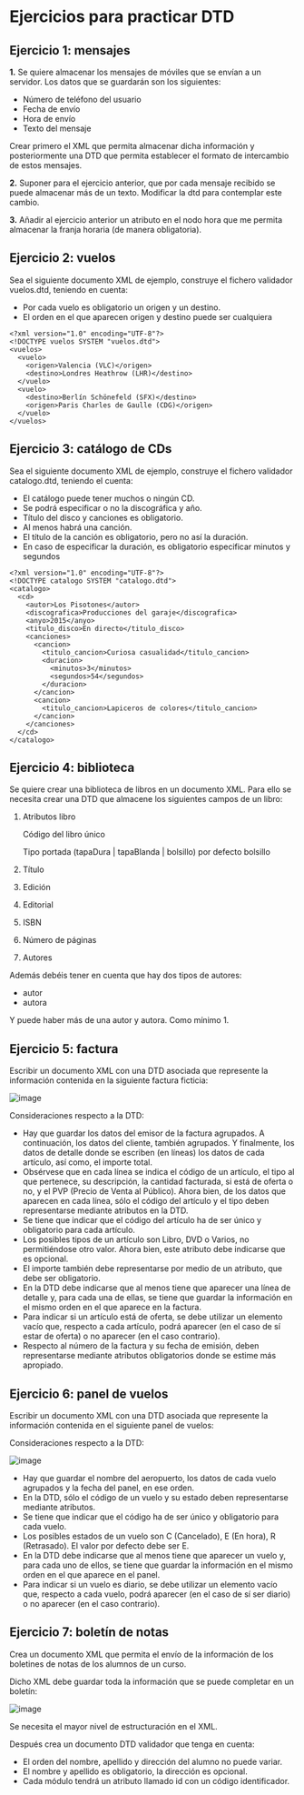 # Ejercicios para practicar DTD

## Ejercicio 1: mensajes

**1.** Se quiere almacenar los mensajes de móviles que se envían a un servidor. Los datos que se guardarán son los siguientes:

- Número de teléfono del usuario
- Fecha de envío
- Hora de envío
- Texto del mensaje

Crear primero el XML que permita almacenar dicha información y posteriormente una DTD que permita establecer el formato de intercambio de estos mensajes.

**2.** Suponer para el ejercicio anterior, que por cada mensaje recibido se puede almacenar más de un texto. Modificar la dtd para contemplar este cambio.

**3.** Añadir al ejercicio anterior un atributo en el nodo hora que me permita almacenar la franja horaria (de manera obligatoria).

## Ejercicio 2: vuelos

Sea el siguiente documento XML de ejemplo, construye el fichero validador vuelos.dtd, teniendo en cuenta:

- Por cada vuelo es obligatorio un origen y un destino.
- El orden en el que aparecen origen y destino puede ser cualquiera

```
<?xml version="1.0" encoding="UTF-8"?>
<!DOCTYPE vuelos SYSTEM "vuelos.dtd">
<vuelos>
  <vuelo>
    <origen>Valencia (VLC)</origen>
    <destino>Londres Heathrow (LHR)</destino>
  </vuelo>
  <vuelo>
    <destino>Berlín Schönefeld (SFX)</destino>
    <origen>Paris Charles de Gaulle (CDG)</origen>
  </vuelo>
</vuelos>
```

## Ejercicio 3: catálogo de CDs

Sea el siguiente documento XML de ejemplo, construye el fichero validador catalogo.dtd, teniendo el cuenta:

- El catálogo puede tener muchos o ningún CD.
- Se podrá especificar o no la discográfica y año.
- Título del disco y canciones es obligatorio.
- Al menos habrá una canción.
- El título de la canción es obligatorio, pero no así la duración.
- En caso de especificar la duración, es obligatorio especificar minutos y segundos

```
<?xml version="1.0" encoding="UTF-8"?>
<!DOCTYPE catalogo SYSTEM "catalogo.dtd">
<catalogo>
  <cd>
    <autor>Los Pisotones</autor>
    <discografica>Producciones del garaje</discografica>
    <anyo>2015</anyo>
    <titulo_disco>En directo</titulo_disco>
    <canciones>
      <cancion>
        <titulo_cancion>Curiosa casualidad</titulo_cancion>
        <duracion>
          <minutos>3</minutos>
          <segundos>54</segundos>
        </duracion>
      </cancion>
      <cancion>
        <titulo_cancion>Lapiceros de colores</titulo_cancion>
      </cancion>
    </canciones>
  </cd>
</catalogo>
```


## Ejercicio 4: biblioteca

Se quiere crear una biblioteca de libros en un documento XML. Para ello se necesita crear una DTD que almacene los siguientes campos de un libro:

1)	Atributos libro
   
    Código del libro único
  	
    Tipo portada	 (tapaDura | tapaBlanda | bolsillo) por defecto bolsillo
3)	Título
4)	Edición
5)	Editorial
6)	ISBN
7)	Número de páginas
8)	Autores

Además debéis tener en cuenta que hay dos tipos de autores:

- autor
- autora
  
Y puede haber más de una autor y autora. Como mínimo 1.

## Ejercicio 5: factura

Escribir un documento XML con una DTD asociada que represente la información contenida en la siguiente factura ficticia:

![image](https://github.com/profeMelola/LM-03-2023-24/assets/91023374/58455efd-ce3c-4854-8504-976e5d2d9dee)

Consideraciones respecto a la DTD:

- Hay que guardar los datos del emisor de la factura agrupados. A continuación, los datos del cliente, también agrupados. Y finalmente, los datos de detalle donde se escriben (en líneas) los datos de cada artículo, así como, el importe total.
- Obsérvese que en cada línea se indica el código de un artículo, el tipo al que pertenece, su descripción, la cantidad facturada, si está de oferta o no, y el PVP (Precio de Venta al Público). Ahora bien, de los datos que aparecen en cada línea, sólo el código del artículo y el tipo deben representarse mediante atributos en la DTD.
- Se tiene que indicar que el código del artículo ha de ser único y obligatorio para cada artículo.
- Los posibles tipos de un artículo son Libro, DVD o Varios, no permitiéndose otro valor. Ahora bien, este atributo debe indicarse que es opcional.
- El importe también debe representarse por medio de un atributo, que debe ser obligatorio.
- En la DTD debe indicarse que al menos tiene que aparecer una línea de detalle y, para cada una de ellas, se tiene que guardar la información en el mismo orden en el que aparece en la factura.
- Para indicar si un artículo está de oferta, se debe utilizar un elemento vacío que, respecto a cada artículo, podrá aparecer (en el caso de sí estar de oferta) o no aparecer (en el caso contrario).
- Respecto al número de la factura y su fecha de emisión, deben representarse mediante atributos obligatorios donde se estime más apropiado.

## Ejercicio 6: panel de vuelos

Escribir un documento XML con una DTD asociada que represente la información contenida en el siguiente panel de vuelos:

Consideraciones respecto a la DTD:

![image](https://github.com/profeMelola/LM-03-2023-24/assets/91023374/a8d5a8bd-382b-4c7b-a243-b63adeb30cd3)


- Hay que guardar el nombre del aeropuerto, los datos de cada vuelo agrupados y la fecha del panel, en ese orden.
- En la DTD, sólo el código de un vuelo y su estado deben representarse mediante atributos.
- Se tiene que indicar que el código ha de ser único y obligatorio para cada vuelo.
- Los posibles estados de un vuelo son C (Cancelado), E (En hora), R (Retrasado). El valor por defecto debe ser E.
- En la DTD debe indicarse que al menos tiene que aparecer un vuelo y, para cada uno de ellos, se tiene que guardar la información en el mismo orden en el que aparece en el panel.
- Para indicar si un vuelo es diario, se debe utilizar un elemento vacío que, respecto a cada vuelo, podrá aparecer (en el caso de sí ser diario) o no aparecer (en el caso contrario).

## Ejercicio 7: boletín de notas

Crea un documento XML que permita el envío de la información de los boletines de notas de los alumnos de un curso.

Dicho XML debe guardar toda la información que se puede completar en un boletín:

![image](https://github.com/profeMelola/LM-03-2023-24/assets/91023374/bc8d4b48-f0f3-433b-bc87-5a3b58b1b293)

Se necesita el mayor nivel de estructuración en el XML.

Después crea un documento DTD validador que tenga en cuenta:
- El orden del nombre, apellido y dirección del alumno no puede variar.
- El nombre y apellido es obligatorio, la dirección es opcional.
- Cada módulo tendrá un atributo llamado id con un código identificador.




